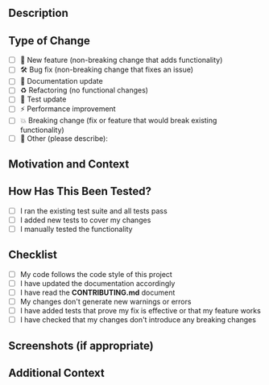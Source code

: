 ## Description

<!-- Provide a brief summary of the changes in this PR -->

## Type of Change

<!-- Mark with an `x` all the checkboxes that apply (e.g. `[x]`) -->

- [ ] 🚀 New feature (non-breaking change that adds functionality)
- [ ] 🛠️ Bug fix (non-breaking change that fixes an issue)
- [ ] 📝 Documentation update
- [ ] ♻️ Refactoring (no functional changes)
- [ ] 🧪 Test update
- [ ] ⚡ Performance improvement
- [ ] 💥 Breaking change (fix or feature that would break existing functionality)
- [ ] 🔧 Other (please describe):

## Motivation and Context

<!-- Why is this change necessary? What problem does it solve? -->

## How Has This Been Tested?

<!-- Describe the tests you ran to verify your changes -->

- [ ] I ran the existing test suite and all tests pass
- [ ] I added new tests to cover my changes
- [ ] I manually tested the functionality

## Checklist

<!-- Mark with an `x` all the checkboxes that apply (e.g. `[x]`) -->

- [ ] My code follows the code style of this project
- [ ] I have updated the documentation accordingly
- [ ] I have read the **CONTRIBUTING.md** document
- [ ] My changes don't generate new warnings or errors
- [ ] I have added tests that prove my fix is effective or that my feature works
- [ ] I have checked that my changes don't introduce any breaking changes

## Screenshots (if appropriate)

<!-- Add screenshots of the feature in action or to show the bug and fix -->

## Additional Context

<!-- Add any other context about the PR here -->